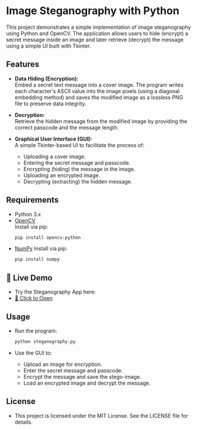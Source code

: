 # Image Steganography with Python

This project demonstrates a simple implementation of image steganography using Python and OpenCV. The application allows users to hide (encrypt) a secret message inside an image and later retrieve (decrypt) the message using a simple UI built with Tkinter.

## Features

- **Data Hiding (Encryption):**  
  Embed a secret text message into a cover image. The program writes each character's ASCII value into the image pixels (using a diagonal embedding method) and saves the modified image as a lossless PNG file to preserve data integrity.

- **Decryption:**  
  Retrieve the hidden message from the modified image by providing the correct passcode and the message length.

- **Graphical User Interface (GUI):**  
  A simple Tkinter-based UI to facilitate the process of:
  - Uploading a cover image.
  - Entering the secret message and passcode.
  - Encrypting (hiding) the message in the image.
  - Uploading an encrypted image.
  - Decrypting (extracting) the hidden message.

## Requirements

- Python 3.x
- [OpenCV](https://pypi.org/project/opencv-python/)  
  Install via pip:  
  ```bash
  pip install opencv-python
- [NumPy](https://pypi.org/project/numpy/)
  Install via pip:
  ```bash
  pip install numpy

## 🚀 Live Demo
- Try the Steganography App here:  
- [🔗 Click to Open](https://steganography.streamlit.app)

## Usage
- Run the program:
  ```bash
  python steganography.py

- Use the GUI to:

  - Upload an image for encryption.
  - Enter the secret message and passcode.
  - Encrypt the message and save the stego-image.
  - Load an encrypted image and decrypt the message.
## License
- This project is licensed under the MIT License. See the LICENSE file for details.

